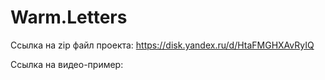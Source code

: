 # Warm.Letters
Ссылка на zip файл проекта: https://disk.yandex.ru/d/HtaFMGHXAvRyIQ

Ссылка на видео-пример:
